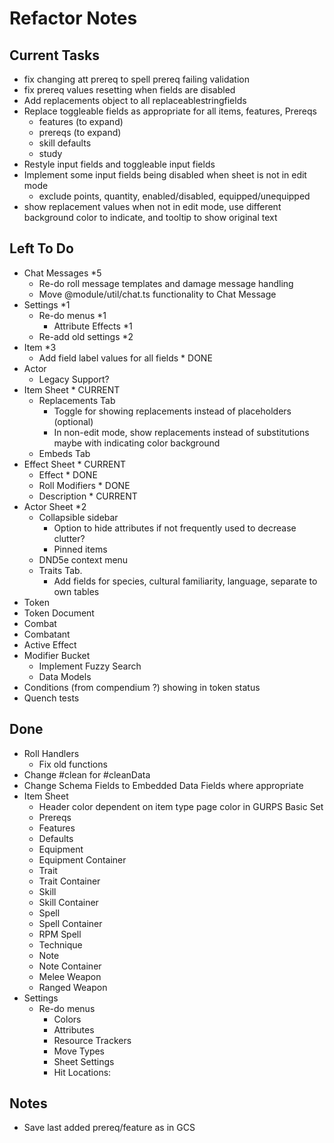# Refactor Notes

## Current Tasks

- fix changing att prereq to spell prereq failing validation
- fix prereq values resetting when fields are disabled
- Add replacements object to all replaceablestringfields
- Replace toggleable fields as appropriate for all items, features, Prereqs
  - features (to expand)
  - prereqs (to expand)
  - skill defaults
  - study
- Restyle input fields and toggleable input fields
- Implement some input fields being disabled when sheet is not in edit mode
  - exclude points, quantity, enabled/disabled, equipped/unequipped
- show replacement values when not in edit mode, use different background color to indicate, and tooltip to show original text

## Left To Do

- Chat Messages \*5
  - Re-do roll message templates and damage message handling
  - Move @module/util/chat.ts functionality to Chat Message
- Settings \*1
  - Re-do menus \*1
    - Attribute Effects \*1
  - Re-add old settings \*2
- Item \*3
  - Add field label values for all fields \* DONE
- Actor
  - Legacy Support?
- Item Sheet \* CURRENT
  - Replacements Tab
    - Toggle for showing replacements instead of placeholders (optional)
    - In non-edit mode, show replacements instead of substitutions maybe with indicating color background
  - Embeds Tab
- Effect Sheet \* CURRENT
  - Effect \* DONE
  - Roll Modifiers \* DONE
  - Description \* CURRENT
- Actor Sheet \*2
  - Collapsible sidebar
    - Option to hide attributes if not frequently used to decrease clutter?
    - Pinned items
  - DND5e context menu
  - Traits Tab.
    - Add fields for species, cultural familiarity, language, separate to own tables
- Token
- Token Document
- Combat
- Combatant
- Active Effect
- Modifier Bucket
  - Implement Fuzzy Search
  - Data Models
- Conditions (from compendium ?) showing in token status
- Quench tests

## Done

- Roll Handlers
  - Fix old functions
- Change #clean for #cleanData
- Change Schema Fields to Embedded Data Fields where appropriate
- Item Sheet
  - Header color dependent on item type page color in GURPS Basic Set
  - Prereqs
  - Features
  - Defaults
  - Equipment
  - Equipment Container
  - Trait
  - Trait Container
  - Skill
  - Skill Container
  - Spell
  - Spell Container
  - RPM Spell
  - Technique
  - Note
  - Note Container
  - Melee Weapon
  - Ranged Weapon
- Settings
  - Re-do menus
    - Colors
    - Attributes
    - Resource Trackers
    - Move Types
    - Sheet Settings
    - Hit Locations:

## Notes

- Save last added prereq/feature as in GCS
